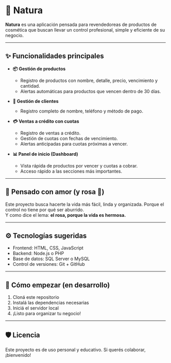 ﻿# 🌸 Natura

**Natura** es una aplicación pensada para revendedoreas de productos de cosmética que buscan llevar un control profesional, simple y eficiente de su negocio.

---

## ✨ Funcionalidades principales

- **📦 Gestión de productos**  
  - Registro de productos con nombre, detalle, precio, vencimiento y cantidad.
  - Alertas automáticas para productos que vencen dentro de 30 días.

- **👥 Gestión de clientes**  
  - Registro completo de nombre, teléfono y método de pago.

- **💳 Ventas a crédito con cuotas**  
  - Registro de ventas a crédito.
  - Gestión de cuotas con fechas de vencimiento.
  - Alertas anticipadas para cuotas próximas a vencer.

- **📊 Panel de inicio (Dashboard)**  
  - Vista rápida de productos por vencer y cuotas a cobrar.
  - Acceso rápido a las secciones más importantes.

---

## 💖 Pensado con amor (y rosa 🌷)

Este proyecto busca hacerte la vida más fácil, linda y organizada. Porque el control no tiene por qué ser aburrido.  
Y como dice el lema: **el rosa, porque la vida es hermosa.**

---

## ⚙️ Tecnologías sugeridas 

- Frontend: HTML, CSS, JavaScript
- Backend: Node.js o PHP
- Base de datos: SQL Server o MySQL
- Control de versiones: Git + GitHub

---

## 🚀 Cómo empezar (en desarrollo)

1. Cloná este repositorio
2. Instalá las dependencias necesarias
3. Iniciá el servidor local
4. ¡Listo para organizar tu negocio!

---

## 🛡️ Licencia

Este proyecto es de uso personal y educativo. Si querés colaborar, ¡bienvenido!

